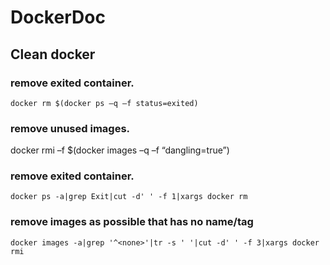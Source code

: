 # DockerDoc

## Clean docker 

### remove exited container.

```
docker rm $(docker ps –q –f status=exited)
```

### remove unused images.

docker rmi –f $(docker images –q –f “dangling=true”)

### remove exited container.

```
docker ps -a|grep Exit|cut -d' ' -f 1|xargs docker rm
```

### remove images as possible that has no name/tag

```
docker images -a|grep '^<none>'|tr -s ' '|cut -d' ' -f 3|xargs docker rmi
```
